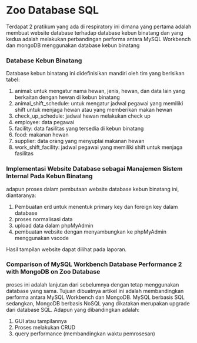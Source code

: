# Zoo Database SQL

Terdapat 2 pratikum yang ada di respiratory ini dimana yang pertama adalah membuat website database terhadap database kebun binatang dan yang kedua adalah melakukan perbandingan performa antara MySQL Workbench dan mongoDB menggunakan database kebun binatang

### Database Kebun Binatang
Database kebun binatang ini didefinisikan mandiri oleh tim yang berisikan tabel:
1. animal: untuk mengatur nama hewan, jenis, hewan, dan data lain yang berkaitan dengan hewan di kebun binatang
2. animal_shift_schedule: untuk mengatur jadwal pegawai yang memiliki shift untuk menjaga hewan atau yang memberikan makan hewan
3. check_up_schedule: jadwal hewan melakukan check up
4. employee: data pegawai
5. facility: data fasilitas yang tersedia di kebun binatang
6. food: makanan hewan
7. supplier: data orang yang menyuplai makanan hewan
8. work_shift_facility: jadwal pegawai yang memiliki shift untuk menjaga fasilitas

### Implementasi Website Database sebagai Manajemen Sistem Internal Pada Kebun Binatang
adapun proses dalam pembutaan website database kebun binatang ini, diantaranya:
1. Pembuatan erd untuk menentuk primary key dan foreign key dalam database
2. proses normalisasi data
3. upload data dalam phpMyAdmin
4. pembuatan website dengan menyambungkan ke phpMyAdmin menggunakan vscode

Hasil tampilan website dapat dilihat pada laporan.

### Comparison of MySQL Workbench Database Performance 2 with MongoDB on Zoo Database
proses ini adalah lanjutan dari sebelumnya dengan tetap menggunakan database yang sama. Tujuan dibuatnya artikel ini adalah membandingkan performa antara MySQL Workbench dan MongoDB. MySQL berbasis SQL sedangkan, MongoDB berbasis NoSQL yang dikatakan merupakan upgrade dari database SQL. Adapun yang dibandingkan adalah:
1. GUI atau tampilannya
2. Proses melakukan CRUD
3. query performance (membandingkan waktu pemrosesan)
